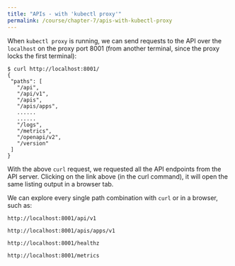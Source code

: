```yaml
---
title: "APIs - with 'kubectl proxy'"
permalink: /course/chapter-7/apis-with-kubectl-proxy
---
```

When `kubectl proxy` is running, we can send requests to the API over the `localhost` on the proxy port 8001 (from another terminal, since the proxy locks the first terminal):

```shell
$ curl http://localhost:8001/
{
 "paths": [
   "/api",
   "/api/v1",
   "/apis",
   "/apis/apps",
   ......
   ......
   "/logs",
   "/metrics",
   "/openapi/v2",
   "/version"
 ]
}
```

With the above `curl` request, we requested all the API endpoints from the API server. Clicking on the link above (in the curl command), it will open the same listing output in a browser tab.

We can explore every single path combination with `curl` or in a browser, such as:

`http://localhost:8001/api/v1`

`http://localhost:8001/apis/apps/v1`

`http://localhost:8001/healthz`

`http://localhost:8001/metrics`